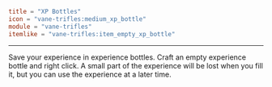 ```toml
title = "XP Bottles"
icon = "vane-trifles:medium_xp_bottle"
module = "vane-trifles"
itemlike = "vane-trifles:item_empty_xp_bottle"
```
---
Save your experience in experience bottles. Craft an empty experience bottle and right click. A small part of the experience will be lost when you fill it, but you can use the experience at a later time.
